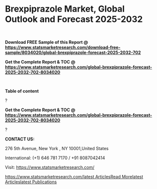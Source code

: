 <h1>Brexpiprazole Market, Global Outlook and Forecast 2025-2032</h1><br/><p><strong>Download FREE Sample of this Report @ <a href="https://www.statsmarketresearch.com/download-free-sample/8034020/global-brexpiprazole-forecast-2025-2032-702">https://www.statsmarketresearch.com/download-free-sample/8034020/global-brexpiprazole-forecast-2025-2032-702</a></strong></p>
 
 
 
 <div><b>Get the Complete Report & TOC @ <a href="https://www.statsmarketresearch.com/global-brexpiprazole-forecast-2025-2032-702-8034020">https://www.statsmarketresearch.com/global-brexpiprazole-forecast-2025-2032-702-8034020</a></b></div>
 
 
 
 <p><br />
 
 <b>Table of content</b></p>
 
 
 
 <p>? </p>
 
 
 
 <div><b>Get the Complete Report & TOC @ <a href="https://www.statsmarketresearch.com/global-brexpiprazole-forecast-2025-2032-702-8034020">https://www.statsmarketresearch.com/global-brexpiprazole-forecast-2025-2032-702-8034020</a></b></div>
 
 
 
 <p>? </p>
 
 
 
 <p><b>CONTACT US:</b><br />
 
 276 5th Avenue, New York , NY 10001,United States<br />
 
 International: (+1) 646 781 7170 / +91 8087042414<br />
 
 Visit: <a href="https://www.statsmarketresearch.com/">https://www.statsmarketresearch.com/</a><br />
 
 <a href="https://gyeongbokgung.com">https://www.statsmarketresearch.com/</a><a href="https://hallyeomaritime.com">latest Articles</a><a href="https://jingwansa.com">Read More</a><a href="https://nguoiviet.jp/">latest Articles</a><a href="https://www.intelmarketresearch.com/">latest Publications</a></p>